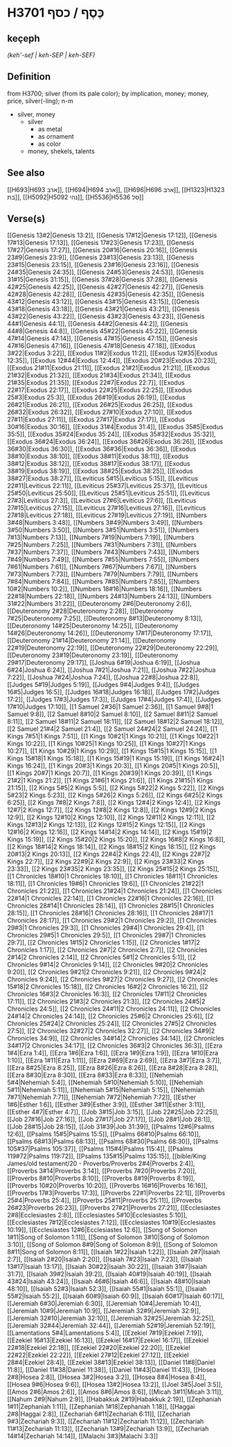 # H3701 כֶּסֶף / כסף

## keçeph

_(keh'-sef | keh-SEP | keh-SEF)_

## Definition

from H3700; silver (from its pale color); by implication, money; money, price, silver(-ling); n-m

- silver, money
  - silver
    - as metal
    - as ornament
    - as color
  - money, shekels, talents

## See also

[[H693|H693 ארב]], [[H694|H694 ארב]], [[H696|H696 ארב]], [[H1323|H1323 בת]], [[H5092|H5092 נהי]], [[H5536|H5536 סל]]

## Verse(s)

[[Genesis 13#2|Genesis 13:2]], [[Genesis 17#12|Genesis 17:12]], [[Genesis 17#13|Genesis 17:13]], [[Genesis 17#23|Genesis 17:23]], [[Genesis 17#27|Genesis 17:27]], [[Genesis 20#16|Genesis 20:16]], [[Genesis 23#9|Genesis 23:9]], [[Genesis 23#13|Genesis 23:13]], [[Genesis 23#15|Genesis 23:15]], [[Genesis 23#16|Genesis 23:16]], [[Genesis 24#35|Genesis 24:35]], [[Genesis 24#53|Genesis 24:53]], [[Genesis 31#15|Genesis 31:15]], [[Genesis 37#28|Genesis 37:28]], [[Genesis 42#25|Genesis 42:25]], [[Genesis 42#27|Genesis 42:27]], [[Genesis 42#28|Genesis 42:28]], [[Genesis 42#35|Genesis 42:35]], [[Genesis 43#12|Genesis 43:12]], [[Genesis 43#15|Genesis 43:15]], [[Genesis 43#18|Genesis 43:18]], [[Genesis 43#21|Genesis 43:21]], [[Genesis 43#22|Genesis 43:22]], [[Genesis 43#23|Genesis 43:23]], [[Genesis 44#1|Genesis 44:1]], [[Genesis 44#2|Genesis 44:2]], [[Genesis 44#8|Genesis 44:8]], [[Genesis 45#22|Genesis 45:22]], [[Genesis 47#14|Genesis 47:14]], [[Genesis 47#15|Genesis 47:15]], [[Genesis 47#16|Genesis 47:16]], [[Genesis 47#18|Genesis 47:18]], [[Exodus 3#22|Exodus 3:22]], [[Exodus 11#2|Exodus 11:2]], [[Exodus 12#35|Exodus 12:35]], [[Exodus 12#44|Exodus 12:44]], [[Exodus 20#23|Exodus 20:23]], [[Exodus 21#11|Exodus 21:11]], [[Exodus 21#21|Exodus 21:21]], [[Exodus 21#32|Exodus 21:32]], [[Exodus 21#34|Exodus 21:34]], [[Exodus 21#35|Exodus 21:35]], [[Exodus 22#7|Exodus 22:7]], [[Exodus 22#17|Exodus 22:17]], [[Exodus 22#25|Exodus 22:25]], [[Exodus 25#3|Exodus 25:3]], [[Exodus 26#19|Exodus 26:19]], [[Exodus 26#21|Exodus 26:21]], [[Exodus 26#25|Exodus 26:25]], [[Exodus 26#32|Exodus 26:32]], [[Exodus 27#10|Exodus 27:10]], [[Exodus 27#11|Exodus 27:11]], [[Exodus 27#17|Exodus 27:17]], [[Exodus 30#16|Exodus 30:16]], [[Exodus 31#4|Exodus 31:4]], [[Exodus 35#5|Exodus 35:5]], [[Exodus 35#24|Exodus 35:24]], [[Exodus 35#32|Exodus 35:32]], [[Exodus 36#24|Exodus 36:24]], [[Exodus 36#26|Exodus 36:26]], [[Exodus 36#30|Exodus 36:30]], [[Exodus 36#36|Exodus 36:36]], [[Exodus 38#10|Exodus 38:10]], [[Exodus 38#11|Exodus 38:11]], [[Exodus 38#12|Exodus 38:12]], [[Exodus 38#17|Exodus 38:17]], [[Exodus 38#19|Exodus 38:19]], [[Exodus 38#25|Exodus 38:25]], [[Exodus 38#27|Exodus 38:27]], [[Leviticus 5#15|Leviticus 5:15]], [[Leviticus 22#11|Leviticus 22:11]], [[Leviticus 25#37|Leviticus 25:37]], [[Leviticus 25#50|Leviticus 25:50]], [[Leviticus 25#51|Leviticus 25:51]], [[Leviticus 27#3|Leviticus 27:3]], [[Leviticus 27#6|Leviticus 27:6]], [[Leviticus 27#15|Leviticus 27:15]], [[Leviticus 27#16|Leviticus 27:16]], [[Leviticus 27#18|Leviticus 27:18]], [[Leviticus 27#19|Leviticus 27:19]], [[Numbers 3#48|Numbers 3:48]], [[Numbers 3#49|Numbers 3:49]], [[Numbers 3#50|Numbers 3:50]], [[Numbers 3#51|Numbers 3:51]], [[Numbers 7#13|Numbers 7:13]], [[Numbers 7#19|Numbers 7:19]], [[Numbers 7#25|Numbers 7:25]], [[Numbers 7#31|Numbers 7:31]], [[Numbers 7#37|Numbers 7:37]], [[Numbers 7#43|Numbers 7:43]], [[Numbers 7#49|Numbers 7:49]], [[Numbers 7#55|Numbers 7:55]], [[Numbers 7#61|Numbers 7:61]], [[Numbers 7#67|Numbers 7:67]], [[Numbers 7#73|Numbers 7:73]], [[Numbers 7#79|Numbers 7:79]], [[Numbers 7#84|Numbers 7:84]], [[Numbers 7#85|Numbers 7:85]], [[Numbers 10#2|Numbers 10:2]], [[Numbers 18#16|Numbers 18:16]], [[Numbers 22#18|Numbers 22:18]], [[Numbers 24#13|Numbers 24:13]], [[Numbers 31#22|Numbers 31:22]], [[Deuteronomy 2#6|Deuteronomy 2:6]], [[Deuteronomy 2#28|Deuteronomy 2:28]], [[Deuteronomy 7#25|Deuteronomy 7:25]], [[Deuteronomy 8#13|Deuteronomy 8:13]], [[Deuteronomy 14#25|Deuteronomy 14:25]], [[Deuteronomy 14#26|Deuteronomy 14:26]], [[Deuteronomy 17#17|Deuteronomy 17:17]], [[Deuteronomy 21#14|Deuteronomy 21:14]], [[Deuteronomy 22#19|Deuteronomy 22:19]], [[Deuteronomy 22#29|Deuteronomy 22:29]], [[Deuteronomy 23#19|Deuteronomy 23:19]], [[Deuteronomy 29#17|Deuteronomy 29:17]], [[Joshua 6#19|Joshua 6:19]], [[Joshua 6#24|Joshua 6:24]], [[Joshua 7#21|Joshua 7:21]], [[Joshua 7#22|Joshua 7:22]], [[Joshua 7#24|Joshua 7:24]], [[Joshua 22#8|Joshua 22:8]], [[Judges 5#19|Judges 5:19]], [[Judges 9#4|Judges 9:4]], [[Judges 16#5|Judges 16:5]], [[Judges 16#18|Judges 16:18]], [[Judges 17#2|Judges 17:2]], [[Judges 17#3|Judges 17:3]], [[Judges 17#4|Judges 17:4]], [[Judges 17#10|Judges 17:10]], [[1 Samuel 2#36|1 Samuel 2:36]], [[1 Samuel 9#8|1 Samuel 9:8]], [[2 Samuel 8#10|2 Samuel 8:10]], [[2 Samuel 8#11|2 Samuel 8:11]], [[2 Samuel 18#11|2 Samuel 18:11]], [[2 Samuel 18#12|2 Samuel 18:12]], [[2 Samuel 21#4|2 Samuel 21:4]], [[2 Samuel 24#24|2 Samuel 24:24]], [[1 Kings 7#51|1 Kings 7:51]], [[1 Kings 10#21|1 Kings 10:21]], [[1 Kings 10#22|1 Kings 10:22]], [[1 Kings 10#25|1 Kings 10:25]], [[1 Kings 10#27|1 Kings 10:27]], [[1 Kings 10#29|1 Kings 10:29]], [[1 Kings 15#15|1 Kings 15:15]], [[1 Kings 15#18|1 Kings 15:18]], [[1 Kings 15#19|1 Kings 15:19]], [[1 Kings 16#24|1 Kings 16:24]], [[1 Kings 20#3|1 Kings 20:3]], [[1 Kings 20#5|1 Kings 20:5]], [[1 Kings 20#7|1 Kings 20:7]], [[1 Kings 20#39|1 Kings 20:39]], [[1 Kings 21#2|1 Kings 21:2]], [[1 Kings 21#6|1 Kings 21:6]], [[1 Kings 21#15|1 Kings 21:15]], [[2 Kings 5#5|2 Kings 5:5]], [[2 Kings 5#22|2 Kings 5:22]], [[2 Kings 5#23|2 Kings 5:23]], [[2 Kings 5#26|2 Kings 5:26]], [[2 Kings 6#25|2 Kings 6:25]], [[2 Kings 7#8|2 Kings 7:8]], [[2 Kings 12#4|2 Kings 12:4]], [[2 Kings 12#7|2 Kings 12:7]], [[2 Kings 12#8|2 Kings 12:8]], [[2 Kings 12#9|2 Kings 12:9]], [[2 Kings 12#10|2 Kings 12:10]], [[2 Kings 12#11|2 Kings 12:11]], [[2 Kings 12#13|2 Kings 12:13]], [[2 Kings 12#15|2 Kings 12:15]], [[2 Kings 12#16|2 Kings 12:16]], [[2 Kings 14#14|2 Kings 14:14]], [[2 Kings 15#19|2 Kings 15:19]], [[2 Kings 15#20|2 Kings 15:20]], [[2 Kings 16#8|2 Kings 16:8]], [[2 Kings 18#14|2 Kings 18:14]], [[2 Kings 18#15|2 Kings 18:15]], [[2 Kings 20#13|2 Kings 20:13]], [[2 Kings 22#4|2 Kings 22:4]], [[2 Kings 22#7|2 Kings 22:7]], [[2 Kings 22#9|2 Kings 22:9]], [[2 Kings 23#33|2 Kings 23:33]], [[2 Kings 23#35|2 Kings 23:35]], [[2 Kings 25#15|2 Kings 25:15]], [[1 Chronicles 18#10|1 Chronicles 18:10]], [[1 Chronicles 18#11|1 Chronicles 18:11]], [[1 Chronicles 19#6|1 Chronicles 19:6]], [[1 Chronicles 21#22|1 Chronicles 21:22]], [[1 Chronicles 21#24|1 Chronicles 21:24]], [[1 Chronicles 22#14|1 Chronicles 22:14]], [[1 Chronicles 22#16|1 Chronicles 22:16]], [[1 Chronicles 28#14|1 Chronicles 28:14]], [[1 Chronicles 28#15|1 Chronicles 28:15]], [[1 Chronicles 28#16|1 Chronicles 28:16]], [[1 Chronicles 28#17|1 Chronicles 28:17]], [[1 Chronicles 29#2|1 Chronicles 29:2]], [[1 Chronicles 29#3|1 Chronicles 29:3]], [[1 Chronicles 29#4|1 Chronicles 29:4]], [[1 Chronicles 29#5|1 Chronicles 29:5]], [[1 Chronicles 29#7|1 Chronicles 29:7]], [[2 Chronicles 1#15|2 Chronicles 1:15]], [[2 Chronicles 1#17|2 Chronicles 1:17]], [[2 Chronicles 2#7|2 Chronicles 2:7]], [[2 Chronicles 2#14|2 Chronicles 2:14]], [[2 Chronicles 5#1|2 Chronicles 5:1]], [[2 Chronicles 9#14|2 Chronicles 9:14]], [[2 Chronicles 9#20|2 Chronicles 9:20]], [[2 Chronicles 9#21|2 Chronicles 9:21]], [[2 Chronicles 9#24|2 Chronicles 9:24]], [[2 Chronicles 9#27|2 Chronicles 9:27]], [[2 Chronicles 15#18|2 Chronicles 15:18]], [[2 Chronicles 16#2|2 Chronicles 16:2]], [[2 Chronicles 16#3|2 Chronicles 16:3]], [[2 Chronicles 17#11|2 Chronicles 17:11]], [[2 Chronicles 21#3|2 Chronicles 21:3]], [[2 Chronicles 24#5|2 Chronicles 24:5]], [[2 Chronicles 24#11|2 Chronicles 24:11]], [[2 Chronicles 24#14|2 Chronicles 24:14]], [[2 Chronicles 25#6|2 Chronicles 25:6]], [[2 Chronicles 25#24|2 Chronicles 25:24]], [[2 Chronicles 27#5|2 Chronicles 27:5]], [[2 Chronicles 32#27|2 Chronicles 32:27]], [[2 Chronicles 34#9|2 Chronicles 34:9]], [[2 Chronicles 34#14|2 Chronicles 34:14]], [[2 Chronicles 34#17|2 Chronicles 34:17]], [[2 Chronicles 36#3|2 Chronicles 36:3]], [[Ezra 1#4|Ezra 1:4]], [[Ezra 1#6|Ezra 1:6]], [[Ezra 1#9|Ezra 1:9]], [[Ezra 1#10|Ezra 1:10]], [[Ezra 1#11|Ezra 1:11]], [[Ezra 2#69|Ezra 2:69]], [[Ezra 3#7|Ezra 3:7]], [[Ezra 8#25|Ezra 8:25]], [[Ezra 8#26|Ezra 8:26]], [[Ezra 8#28|Ezra 8:28]], [[Ezra 8#30|Ezra 8:30]], [[Ezra 8#33|Ezra 8:33]], [[Nehemiah 5#4|Nehemiah 5:4]], [[Nehemiah 5#10|Nehemiah 5:10]], [[Nehemiah 5#11|Nehemiah 5:11]], [[Nehemiah 5#15|Nehemiah 5:15]], [[Nehemiah 7#71|Nehemiah 7:71]], [[Nehemiah 7#72|Nehemiah 7:72]], [[Esther 1#6|Esther 1:6]], [[Esther 3#9|Esther 3:9]], [[Esther 3#11|Esther 3:11]], [[Esther 4#7|Esther 4:7]], [[Job 3#15|Job 3:15]], [[Job 22#25|Job 22:25]], [[Job 27#16|Job 27:16]], [[Job 27#17|Job 27:17]], [[Job 28#1|Job 28:1]], [[Job 28#15|Job 28:15]], [[Job 31#39|Job 31:39]], [[Psalms 12#6|Psalms 12:6]], [[Psalms 15#5|Psalms 15:5]], [[Psalms 66#10|Psalms 66:10]], [[Psalms 68#13|Psalms 68:13]], [[Psalms 68#30|Psalms 68:30]], [[Psalms 105#37|Psalms 105:37]], [[Psalms 115#4|Psalms 115:4]], [[Psalms 119#72|Psalms 119:72]], [[Psalms 135#15|Psalms 135:15]], [[bible/King James/old testament/20 - Proverbs/Proverbs 2#4|Proverbs 2:4]], [[Proverbs 3#14|Proverbs 3:14]], [[Proverbs 7#20|Proverbs 7:20]], [[Proverbs 8#10|Proverbs 8:10]], [[Proverbs 8#19|Proverbs 8:19]], [[Proverbs 10#20|Proverbs 10:20]], [[Proverbs 16#16|Proverbs 16:16]], [[Proverbs 17#3|Proverbs 17:3]], [[Proverbs 22#1|Proverbs 22:1]], [[Proverbs 25#4|Proverbs 25:4]], [[Proverbs 25#11|Proverbs 25:11]], [[Proverbs 26#23|Proverbs 26:23]], [[Proverbs 27#21|Proverbs 27:21]], [[Ecclesiastes 2#8|Ecclesiastes 2:8]], [[Ecclesiastes 5#10|Ecclesiastes 5:10]], [[Ecclesiastes 7#12|Ecclesiastes 7:12]], [[Ecclesiastes 10#19|Ecclesiastes 10:19]], [[Ecclesiastes 12#6|Ecclesiastes 12:6]], [[Song of Solomon 1#11|Song of Solomon 1:11]], [[Song of Solomon 3#10|Song of Solomon 3:10]], [[Song of Solomon 8#9|Song of Solomon 8:9]], [[Song of Solomon 8#11|Song of Solomon 8:11]], [[Isaiah 1#22|Isaiah 1:22]], [[Isaiah 2#7|Isaiah 2:7]], [[Isaiah 2#20|Isaiah 2:20]], [[Isaiah 7#23|Isaiah 7:23]], [[Isaiah 13#17|Isaiah 13:17]], [[Isaiah 30#22|Isaiah 30:22]], [[Isaiah 31#7|Isaiah 31:7]], [[Isaiah 39#2|Isaiah 39:2]], [[Isaiah 40#19|Isaiah 40:19]], [[Isaiah 43#24|Isaiah 43:24]], [[Isaiah 46#6|Isaiah 46:6]], [[Isaiah 48#10|Isaiah 48:10]], [[Isaiah 52#3|Isaiah 52:3]], [[Isaiah 55#1|Isaiah 55:1]], [[Isaiah 55#2|Isaiah 55:2]], [[Isaiah 60#9|Isaiah 60:9]], [[Isaiah 60#17|Isaiah 60:17]], [[Jeremiah 6#30|Jeremiah 6:30]], [[Jeremiah 10#4|Jeremiah 10:4]], [[Jeremiah 10#9|Jeremiah 10:9]], [[Jeremiah 32#9|Jeremiah 32:9]], [[Jeremiah 32#10|Jeremiah 32:10]], [[Jeremiah 32#25|Jeremiah 32:25]], [[Jeremiah 32#44|Jeremiah 32:44]], [[Jeremiah 52#19|Jeremiah 52:19]], [[Lamentations 5#4|Lamentations 5:4]], [[Ezekiel 7#19|Ezekiel 7:19]], [[Ezekiel 16#13|Ezekiel 16:13]], [[Ezekiel 16#17|Ezekiel 16:17]], [[Ezekiel 22#18|Ezekiel 22:18]], [[Ezekiel 22#20|Ezekiel 22:20]], [[Ezekiel 22#22|Ezekiel 22:22]], [[Ezekiel 27#12|Ezekiel 27:12]], [[Ezekiel 28#4|Ezekiel 28:4]], [[Ezekiel 38#13|Ezekiel 38:13]], [[Daniel 11#8|Daniel 11:8]], [[Daniel 11#38|Daniel 11:38]], [[Daniel 11#43|Daniel 11:43]], [[Hosea 2#8|Hosea 2:8]], [[Hosea 3#2|Hosea 3:2]], [[Hosea 8#4|Hosea 8:4]], [[Hosea 9#6|Hosea 9:6]], [[Hosea 13#2|Hosea 13:2]], [[Joel 3#5|Joel 3:5]], [[Amos 2#6|Amos 2:6]], [[Amos 8#6|Amos 8:6]], [[Micah 3#11|Micah 3:11]], [[Nahum 2#9|Nahum 2:9]], [[Habakkuk 2#19|Habakkuk 2:19]], [[Zephaniah 1#11|Zephaniah 1:11]], [[Zephaniah 1#18|Zephaniah 1:18]], [[Haggai 2#8|Haggai 2:8]], [[Zechariah 6#11|Zechariah 6:11]], [[Zechariah 9#3|Zechariah 9:3]], [[Zechariah 11#12|Zechariah 11:12]], [[Zechariah 11#13|Zechariah 11:13]], [[Zechariah 13#9|Zechariah 13:9]], [[Zechariah 14#14|Zechariah 14:14]], [[Malachi 3#3|Malachi 3:3]]